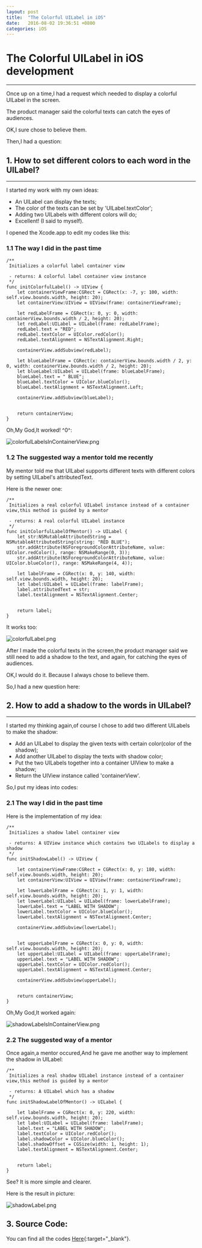 ```yaml
---
layout: post
title:  "The Colorful UILabel in iOS"
date:   2016-08-02 19:36:51 +0800
categories: iOS
---
```


# The Colorful UILabel in iOS development
---

Once up on a time,I had a request which needed to display a colorful UILabel in the screen.

The product manager said the colorful texts can catch the eyes of audiences.

OK,I sure chose to believe them.

Then,I had a question:

## 1. How to set different colors to each word in the UILabel?

---

I started my work with my own ideas:

- An UILabel can display the texts;
- The color of the texts can be set by 'UILabel.textColor';
- Adding two UILabels with different colors will do;
- Excellent! (I said to myself).

I opened the Xcode.app to edit my codes like this:

### 1.1 The way I did in the past time

```
/**
 Initializes a colorful label container view

 - returns: A colorful label container view instance
 */
func initColorfulLabel() -> UIView {
    let containerViewFrame:CGRect = CGRect(x: -7, y: 100, width: self.view.bounds.width, height: 20);
    let containerView:UIView = UIView(frame: containerViewFrame);

    let redLabelFrame = CGRect(x: 0, y: 0, width: containerView.bounds.width / 2, height: 20);
    let redLabel:UILabel = UILabel(frame: redLabelFrame);
    redLabel.text = "RED";
    redLabel.textColor = UIColor.redColor();
    redLabel.textAlignment = NSTextAlignment.Right;

    containerView.addSubview(redLabel);

    let blueLabelFrame = CGRect(x: containerView.bounds.width / 2, y: 0, width: containerView.bounds.width / 2, height: 20);
    let blueLabel:UILabel = UILabel(frame: blueLabelFrame);
    blueLabel.text = " BLUE";
    blueLabel.textColor = UIColor.blueColor();
    blueLabel.textAlignment = NSTextAlignment.Left;

    containerView.addSubview(blueLabel);


    return containerView;
}
```

Oh,My God,It worked! ^0^:

![colorfulLabelsInContainerView.png](/images/colorful-uilabel/colorfulLabelsInContainerView.png)


### 1.2 The suggested way a mentor told me recently

My mentor told me that UILabel supports different texts with different colors by setting UILabel's attributedText.

Here is the newer one:

```
/**
 Initializes a real colorful UILabel instance instead of a container view,this method is guided by a mentor

 - returns: A real colorful UILabel instance
 */
func initColorfulLabelOfMentor() -> UILabel {
    let str:NSMutableAttributedString = NSMutableAttributedString(string: "RED BLUE");
    str.addAttribute(NSForegroundColorAttributeName, value: UIColor.redColor(), range: NSMakeRange(0, 3));
    str.addAttribute(NSForegroundColorAttributeName, value: UIColor.blueColor(), range: NSMakeRange(4, 4));

    let labelFrame = CGRect(x: 0, y: 140, width: self.view.bounds.width, height: 20);
    let label:UILabel = UILabel(frame: labelFrame);
    label.attributedText = str;
    label.textAlignment = NSTextAlignment.Center;


    return label;
}
```

It works too:

![colorfulLabel.png](/images/colorful-uilabel/colorfulLabel.png)

After I made the colorful texts in the screen,the product manager said we still need to add a shadow to the text, and again, for catching the eyes of audiences.

OK,I would do it. Because I always chose to believe them.

So,I had a new question here:

## 2. How to add a shadow to the words in UILabel?

---

I started my thinking again,of course I chose to add two different UILabels to make the shadow:

- Add an UILabel to display the given texts with certain color(color of the shadow);
- Add another UILabel to display the texts with shadow color;
- Put the two UILabels together into a container UIView to make a shadow;
- Return the UIView instance called 'containerView'.

So,I put my ideas into codes:

### 2.1 The way I did in the past time

Here is the implementation of my idea:

```
/**
 Initializes a shadow label container view

 - returns: A UIView instance which contains two UILabels to display a shadow
 */
func initShadowLabel() -> UIView {

    let containerViewFrame:CGRect = CGRect(x: 0, y: 180, width: self.view.bounds.width, height: 20);
    let containerView:UIView = UIView(frame: containerViewFrame);

    let lowerLabelFrame = CGRect(x: 1, y: 1, width: self.view.bounds.width, height: 20);
    let lowerLabel:UILabel = UILabel(frame: lowerLabelFrame);
    lowerLabel.text = "LABEL WITH SHADOW";
    lowerLabel.textColor = UIColor.blueColor();
    lowerLabel.textAlignment = NSTextAlignment.Center;

    containerView.addSubview(lowerLabel);


    let upperLabelFrame = CGRect(x: 0, y: 0, width: self.view.bounds.width, height: 20);
    let upperLabel:UILabel = UILabel(frame: upperLabelFrame);
    upperLabel.text = "LABEL WITH SHADOW";
    upperLabel.textColor = UIColor.redColor();
    upperLabel.textAlignment = NSTextAlignment.Center;

    containerView.addSubview(upperLabel);


    return containerView;
}
```

Oh,My God,It worked again:

![shadowLabelsInContainerView.png](/images/colorful-uilabel/shadowLabelsInContainerView.png)


### 2.2 The suggested way of a mentor

Once again,a mentor occured,And he gave me another way to implement the shadow in UILabel:

```
/**
 Initializes a real shadow UILabel instance instead of a container view,this method is guided by a mentor

 - returns: A UILabel which has a shadow
 */
func initShadowLabelOfMentor() -> UILabel {

    let labelFrame = CGRect(x: 0, y: 220, width: self.view.bounds.width, height: 20);
    let label:UILabel = UILabel(frame: labelFrame);
    label.text = "LABEL WITH SHADOW";
    label.textColor = UIColor.redColor();
    label.shadowColor = UIColor.blueColor();
    label.shadowOffset = CGSize(width: 1, height: 1);
    label.textAlignment = NSTextAlignment.Center;


    return label;
}
```

See? It is more simple and clearer.

Here is the result in picture:

![shadowLabel.png](/images/colorful-uilabel/shadowLabel.png)

## 3. Source Code:

You can find all the codes [Here](https://github.com/majinshou/ColorfulLabel){:target="_blank"}.
